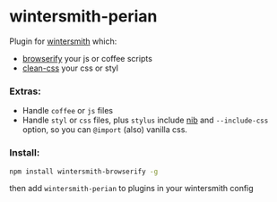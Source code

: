 # wintersmith-perian

Plugin for [wintersmith](https://github.com/jnordberg/wintersmith) which:

* [browserify](https://github.com/substack/node-browserify) your js or coffee scripts
* [clean-css](https://github.com/GoalSmashers/clean-css) your css or styl

### Extras:

* Handle `coffee` or `js` files
* Handle `styl` or `css` files, plus `stylus` include [nib](https://github.com/visionmedia/nib)
  and `--include-css` option, so you can `@import` (also) vanilla css.

### Install:

```sh
npm install wintersmith-browserify -g
```

then add `wintersmith-perian` to plugins in your wintersmith config
